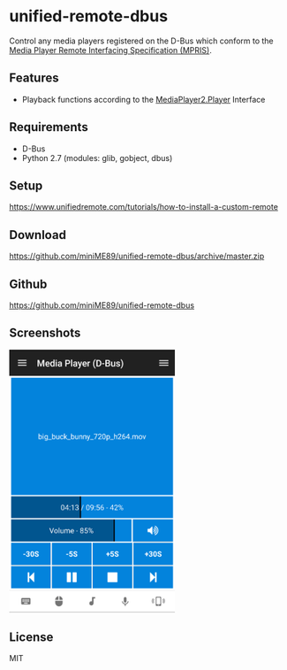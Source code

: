 # unified-remote-dbus
Control any media players registered on the D-Bus which conform to the [Media Player Remote Interfacing Specification (MPRIS)](https://www.freedesktop.org/wiki/Specifications/mpris-spec/).

## Features
* Playback functions according to the [MediaPlayer2.Player](https://specifications.freedesktop.org/mpris-spec/latest/Player_Interface.html) Interface

## Requirements
* D-Bus
* Python 2.7 (modules: glib, gobject, dbus)

## Setup
https://www.unifiedremote.com/tutorials/how-to-install-a-custom-remote

## Download
https://github.com/miniME89/unified-remote-dbus/archive/master.zip

## Github
https://github.com/miniME89/unified-remote-dbus

## Screenshots
<img src="screenshot.png" width="300">

## License
MIT
